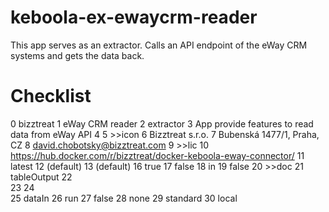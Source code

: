 # keboola-ex-ewaycrm-reader
This app serves as an extractor. Calls an API endpoint of the eWay CRM systems and gets the data back.

# Checklist

0   bizztreat
1   eWay CRM reader
2   extractor
3   App provide features to read data from eWay API
4
5   >>icon
6   Bizztreat s.r.o.
7   Bubenská 1477/1, Praha, CZ
8   david.chobotsky@bizztreat.com
9   >>lic
10  https://hub.docker.com/r/bizztreat/docker-keboola-eway-connector/
11  latest
12  (default)
13  (default)
16  true
17  false
18  in
19  false
20  >>doc
21  tableOutput
22  
23
24  
25  dataIn
26  run
27  false
28  none
29  standard
30  local